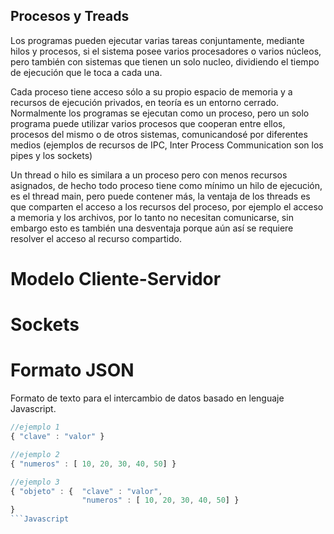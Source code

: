 ## Procesos y Treads

Los programas pueden ejecutar varias tareas conjuntamente, mediante hilos y procesos, si el sistema posee varios procesadores o varios núcleos, pero también con sistemas que tienen un solo nucleo, dividiendo el tiempo de ejecución que le toca a cada una.

Cada proceso tiene acceso sólo a su propio espacio de memoria y a recursos de ejecución privados, en teoría es un entorno cerrado. Normalmente los programas se ejecutan como un proceso, pero un solo programa puede utilizar varios procesos que cooperan entre ellos, procesos del mismo o de otros sistemas, comunicandosé por diferentes medios (ejemplos de recursos de IPC, Inter Process Communication son los pipes y los sockets)

Un thread o hilo es similara a un proceso pero con menos recursos asignados, de hecho todo proceso tiene como mínimo un hilo de ejecución, es el thread main, pero puede contener más, la ventaja de los threads es que comparten el acceso a los recursos del proceso, por ejemplo el acceso a memoria y los archivos, por lo tanto no necesitan comunicarse, sin embargo esto es también una desventaja porque aún así se requiere resolver el acceso al recurso compartido.

# Modelo Cliente-Servidor

# Sockets

# Formato JSON

Formato de texto para el intercambio de datos basado en lenguaje Javascript.

```Javascript
//ejemplo 1
{ "clave" : "valor" }

//ejemplo 2
{ "numeros" : [ 10, 20, 30, 40, 50] }

//ejemplo 3
{ "objeto" : {  "clave" : "valor",
                "numeros" : [ 10, 20, 30, 40, 50] }
}
```Javascript
